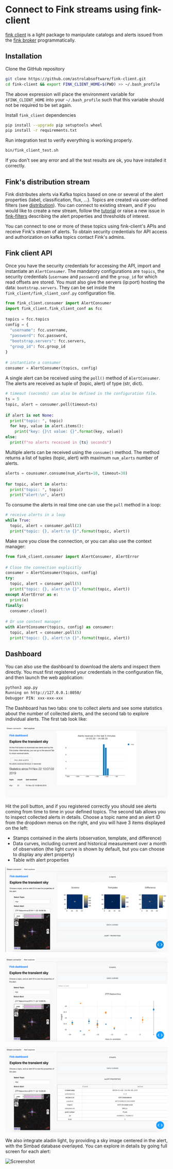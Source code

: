 # Connect to Fink streams using fink-client

[fink client](https://github.com/astrolabsoftware/fink-client) is a light package to manipulate catalogs and alerts issued from the [fink broker](https://github.com/astrolabsoftware/fink-broker) programmatically.

## Installation

Clone the GitHub repository
```bash
git clone https://github.com/astrolabsoftware/fink-client.git
cd fink-client && export FINK_CLIENT_HOME=$(PWD) >> ~/.bash_profile
```
The above expression will place the environment variable for `$FINK_CLIENT_HOME`
into your `~/.bash_profile` such that this variable should not be required to be set again.

Install `fink_client` dependencies
```bash
pip install --upgrade pip setuptools wheel
pip install -r requirements.txt
```

Run integration test to verify everything is working properly.
```bash
bin/fink_client_test.sh
```
If you don't see any error and all the test results are ok, you have installed it correctly.

## Fink's distribution stream

Fink distributes alerts via Kafka topics based on one or several of the alert properties (label, classification, flux, ...). Topics are created via user-defined filters (see [distribution](../distribution/introduction.md)). You can connect to existing stream, and if you would like to create a new stream, follow the [tutorial](../tutorials/create-filters.md) or raise a new issue in [fink-filters](https://github.com/astrolabsoftware/fink-filters) describing the alert properties and thresholds of interest.

You can connect to one or more of these topics using fink-client's APIs and receive Fink's stream of alerts.
To obtain security credentials for API access and authorization on kafka topics contact Fink's admins.

## Fink client API

Once you have the security credentials for accessing the API, import and instantiate an `AlertConsumer`. The mandatory configurations are `topics`, the security credentials (`username` and `password`) and the `group_id` for which read offsets are stored. You must also give the servers (ip:port) hosting the data: `bootstrap.servers`. They can be set inside the `fink_client/fink_client_conf.py` configuration file.

```python
from fink_client.consumer import AlertConsumer
import fink_client.fink_client_conf as fcc

topics = fcc.topics
config = {
  "username": fcc.username,
  "password": fcc.password,
  "bootstrap.servers": fcc.servers,
  "group_id": fcc.group_id
}

# instantiate a consumer
consumer = AlertConsumer(topics, config)
```

A single alert can be received using the `poll()` method of `AlertConsumer`. The alerts are received as tuple of (topic, alert) of type (str, dict).

```python
# timeout (seconds) can also be defined in the configuration file.
ts = 5  
topic, alert = consumer.poll(timeout=ts)

if alert is not None:
  print("topic: ", topic)
  for key, value in alert.items():
    print("key: {}\t value: {}".format(key, value))
else:
  print(f"no alerts received in {ts} seconds")
```

Multiple alerts can be received using the `consume()` method. The method returns a list of tuples (topic, alert) with maximum `num_alerts` number of alerts.
```python
alerts = counsumer.consume(num_alerts=10, timeout=30)

for topic, alert in alerts:
  print("topic: ", topic)
  print("alert:\n", alert)
```

To consume the alerts in real time one can use the `poll` method in a loop:

```python
# receive alerts in a loop
while True:
  topic, alert = consumer.poll(2)
  print("topic: {}, alert:\n {}".format(topic, alert))
```

Make sure you close the connection, or you can also use the context manager:

```python
from fink_client.consumer import AlertConsumer, AlertError

# Close the connection explicitly
consumer = AlertConsumer(topics, config)
try:
  topic, alert = consumer.poll(5)
  print("topic: {}, alert:\n {}".format(topic, alert))
except AlertError as e:
  print(e)
finally:
  consumer.close()

# Or use context manager
with AlertConsumer(topics, config) as consumer:
  topic, alert = consumer.poll(5)
  print("topic: {}, alert:\n {}".format(topic, alert))
```

## Dashboard

You can also use the dashboard to download the alerts and inspect them directly. You must first registered your credentials in the configuration file, and then launch the web application:

```bash
python3 app.py
Running on http://127.0.0.1:8050/
Debugger PIN: xxx-xxx-xxx
```

The Dashboard has two tabs: one to collect alerts and see some statistics about the number of collected alerts, and the second tab to explore individual alerts. The first tab look like:

![Screenshot](../img/tab1.png)

Hit the poll button, and if you registered correctly you should see alerts coming from time to time in your defined topics. The second tab allows you to inspect collected alerts in details. Choose a topic name and an alert ID from the dropdown menus on the right, and you will have 3 items displayed on the left:

* Stamps contained in the alerts (observation, template, and difference)
* Data curves, including current and historical measurement over a month of observation (the light curve is shown by default, but you can choose to display any alert property)
* Table with alert properties

![Screenshot](../img/tab2-stamps.png)

![Screenshot](../img/tab2-lc.png)

![Screenshot](../img/tab2-table.png)

We also integrate aladin light, by providing a sky image centered in the alert, with the Simbad database overlayed. You can explore in details by going full screen for each alert:

![Screenshot](../img/tab2-aladin.png)

